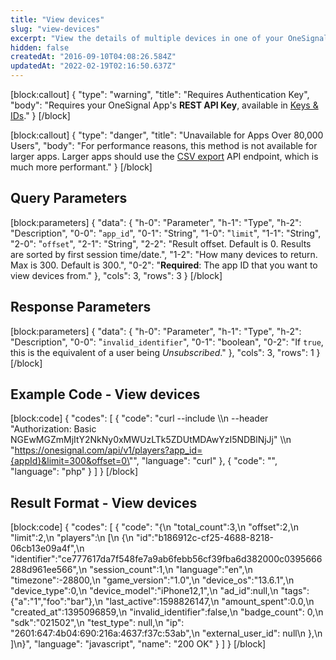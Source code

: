 ```yaml
---
title: "View devices"
slug: "view-devices"
excerpt: "View the details of multiple devices in one of your OneSignal apps."
hidden: false
createdAt: "2016-09-10T04:08:26.584Z"
updatedAt: "2022-02-19T02:16:50.637Z"
---
```

[block:callout]
{
  "type": "warning",
  "title": "Requires Authentication Key",
  "body": "Requires your OneSignal App's **REST API Key**, available in [Keys & IDs](doc:accounts-and-keys)."
}
[/block]

[block:callout]
{
  "type": "danger",
  "title": "Unavailable for Apps Over 80,000 Users",
  "body": "For performance reasons, this method is not available for larger apps. Larger apps should use the [CSV export](ref:csv-export) API endpoint, which is much more performant."
}
[/block]
## Query Parameters
[block:parameters]
{
  "data": {
    "h-0": "Parameter",
    "h-1": "Type",
    "h-2": "Description",
    "0-0": "`app_id`",
    "0-1": "String",
    "1-0": "`limit`",
    "1-1": "String",
    "2-0": "`offset`",
    "2-1": "String",
    "2-2": "Result offset. Default is 0. Results are sorted by first session time/date.",
    "1-2": "How many devices to return. Max is 300. Default is 300.",
    "0-2": "**Required**: The app ID that you want to view devices from."
  },
  "cols": 3,
  "rows": 3
}
[/block]
## Response Parameters
[block:parameters]
{
  "data": {
    "h-0": "Parameter",
    "h-1": "Type",
    "h-2": "Description",
    "0-0": "`invalid_identifier`",
    "0-1": "boolean",
    "0-2": "If `true`, this is the equivalent of a user being *Unsubscribed*."
  },
  "cols": 3,
  "rows": 1
}
[/block]
## Example Code - View devices

[block:code]
{
  "codes": [
    {
      "code": "curl --include \\\n     --header \"Authorization: Basic NGEwMGZmMjItY2NkNy0xMWUzLTk5ZDUtMDAwYzI5NDBlNjJj\" \\\n     \"https://onesignal.com/api/v1/players?app_id={appId}&limit=300&offset=0\"",
      "language": "curl"
    },
    {
      "code": "<?php\n\n// NOTE: Only fetches the first 300 devices.\n//       Will need to add looping with offset to get all devices.\nfunction getDevices(){ \n  $app_id = \"YOUR_ONESIGNAL_APP_ID_HERE\";\n  $ch = curl_init(); \n  curl_setopt($ch, CURLOPT_URL, \"https://onesignal.com/api/v1/players?app_id=\" . $app_id); \n  curl_setopt($ch, CURLOPT_HTTPHEADER, array('Content-Type: application/json', \n                                             'Authorization: Basic YOUR_ONESIGNAL_APP_AUTH_KEY_HERE')); \n  curl_setopt($ch, CURLOPT_RETURNTRANSFER, TRUE); \n  curl_setopt($ch, CURLOPT_HEADER, FALSE);\n  curl_setopt($ch, CURLOPT_SSL_VERIFYPEER, FALSE);\n  $response = curl_exec($ch); \n  curl_close($ch); \n  return $response; \n}\n\n$response = getDevices(); \n$return[\"allresponses\"] = $response; \n$return = json_encode( $return); \nprint(\"\\n\\nJSON received:\\n\"); \nprint($return); \nprint(\"\\n\") \n?>",
      "language": "php"
    }
  ]
}
[/block]
## Result Format - View devices
[block:code]
{
  "codes": [
    {
      "code": "{\n \"total_count\":3,\n \"offset\":2,\n \"limit\":2,\n \"players\":\n [\n   {\n     \"id\":\"b186912c-cf25-4688-8218-06cb13e09a4f\",\n     \"identifier\":\"ce777617da7f548fe7a9ab6febb56cf39fba6d382000c0395666288d961ee566\",\n     \"session_count\":1,\n     \"language\":\"en\",\n     \"timezone\":-28800,\n     \"game_version\":\"1.0\",\n     \"device_os\":\"13.6.1\",\n     \"device_type\":0,\n     \"device_model\":\"iPhone12,1\",\n     \"ad_id\":null,\n     \"tags\":{\"a\":\"1\",\"foo\":\"bar\"},\n     \"last_active\":1598826147,\n     \"amount_spent\":0.0,\n     \"created_at\":1395096859,\n     \"invalid_identifier\":false,\n     \"badge_count\": 0,\n     \"sdk\":\"021502\",\n     \"test_type\": null,\n     \"ip\": \"2601:647:4b04:690:216a:4637:f37c:53ab\",\n     \"external_user_id\": null\n   },\n ]\n}",
      "language": "javascript",
      "name": "200 OK"
    }
  ]
}
[/block]